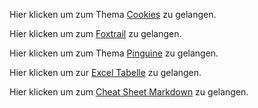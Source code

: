 Hier klicken um zum Thema [Cookies](https://github.com/Michael-Friedlos/m231-portfolio/tree/main/m231-portfolio-main/Cookies) zu gelangen.

Hier klicken um zum [Foxtrail](https://github.com/Michael-Friedlos/m231-portfolio/tree/main/m231-portfolio-main/Foxtrail) zu gelangen.

Hier klicken um zum Thema [Pinguine](https://github.com/Michael-Friedlos/m231-portfolio/tree/main/m231-portfolio-main/Pinguine) zu gelangen.

Hier klicken um zur [Excel Tabelle](https://github.com/Michael-Friedlos/m231-portfolio/blob/main/m231-portfolio-main/Excel%20Tabelle%20als%20Bild.png) zu gelangen.

Hier klicken um zum [Cheat Sheet Markdown](https://www.markdownguide.org/cheat-sheet/) zu gelangen.
